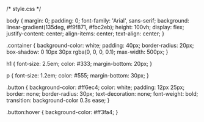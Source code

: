 /* style.css */

body {
  margin: 0;
  padding: 0;
  font-family: 'Arial', sans-serif;
  background: linear-gradient(135deg, #f9f871, #fbc2eb);
  height: 100vh;
  display: flex;
  justify-content: center;
  align-items: center;
  text-align: center;
}

.container {
  background-color: white;
  padding: 40px;
  border-radius: 20px;
  box-shadow: 0 10px 30px rgba(0, 0, 0, 0.1);
  max-width: 500px;
}

h1 {
  font-size: 2.5em;
  color: #333;
  margin-bottom: 20px;
}

p {
  font-size: 1.2em;
  color: #555;
  margin-bottom: 30px;
}

.button {
  background-color: #ff6ec4;
  color: white;
  padding: 12px 25px;
  border: none;
  border-radius: 30px;
  text-decoration: none;
  font-weight: bold;
  transition: background-color 0.3s ease;
}

.button:hover {
  background-color: #ff3fa4;
}

